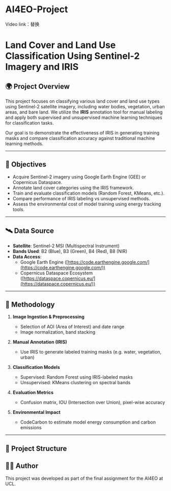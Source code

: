 # AI4EO-Project
Video link：替换

# Land Cover and Land Use Classification Using Sentinel-2 Imagery and IRIS

## 🌍 Project Overview

This project focuses on classifying various land cover and land use types using Sentinel-2 satellite imagery, including water bodies, vegetation, urban areas, and bare land. We utilize the **IRIS** annotation tool for manual labeling and apply both supervised and unsupervised machine learning techniques for classification tasks.

Our goal is to demonstrate the effectiveness of IRIS in generating training masks and compare classification accuracy against traditional machine learning methods.

---

## 📌 Objectives

- Acquire Sentinel-2 imagery using Google Earth Engine (GEE) or Copernicus Dataspace.
- Annotate land cover categories using the IRIS framework.
- Train and evaluate classification models (Random Forest, KMeans, etc.).
- Compare performance of IRIS labeling vs unsupervised methods.
- Assess the environmental cost of model training using energy tracking tools.

---

## 🛰️ Data Source

- **Satellite**: Sentinel-2 MSI (Multispectral Instrument)
- **Bands Used**: B2 (Blue), B3 (Green), B4 (Red), B8 (NIR)
- **Data Access**: 
  - Google Earth Engine ([https://code.earthengine.google.com/](https://code.earthengine.google.com/))
  - Copernicus Dataspace Ecosystem ([https://dataspace.copernicus.eu/](https://dataspace.copernicus.eu/))

---

## 🧪 Methodology

1. **Image Ingestion & Preprocessing**  
   - Selection of AOI (Area of Interest) and date range  
   - Image normalization, band stacking

2. **Manual Annotation (IRIS)**  
   - Use IRIS to generate labeled training masks (e.g. water, vegetation, urban)

3. **Classification Models**  
   - Supervised: Random Forest using IRIS-labeled masks  
   - Unsupervised: KMeans clustering on spectral bands

4. **Evaluation Metrics**  
   - Confusion matrix, IOU (Intersection over Union), pixel-wise accuracy

5. **Environmental Impact**  
   - CodeCarbon to estimate model energy consumption and carbon emissions

---

## 📁 Project Structure





## 👩‍💻 Author

This project was developed as part of the final assignment for the AI4EO at UCL.

